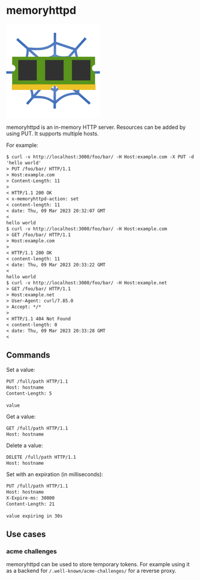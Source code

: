 memoryhttpd
===========

![memoryhttpd Icon](.resources/icon.png)

memoryhttpd is an in-memory HTTP server. Resources can be added by using PUT.
It supports multiple hosts.

For example:

```
$ curl -v http://localhost:3000/foo/bar/ -H Host:example.com -X PUT -d 'hello world'
> PUT /foo/bar/ HTTP/1.1
> Host:example.com
> Content-Length: 11
> 
< HTTP/1.1 200 OK
< x-memoryhttpd-action: set
< content-length: 11
< date: Thu, 09 Mar 2023 20:32:07 GMT
< 
hello world
$ curl -v http://localhost:3000/foo/bar/ -H Host:example.com
> GET /foo/bar/ HTTP/1.1
> Host:example.com
> 
< HTTP/1.1 200 OK
< content-length: 11
< date: Thu, 09 Mar 2023 20:33:22 GMT
< 
hello world
$ curl -v http://localhost:3000/foo/bar/ -H Host:example.net
> GET /foo/bar/ HTTP/1.1
> Host:example.net
> User-Agent: curl/7.85.0
> Accept: */*
> 
< HTTP/1.1 404 Not Found
< content-length: 0
< date: Thu, 09 Mar 2023 20:33:28 GMT
< 
```

Commands
--------

Set a value:

```
PUT /full/path HTTP/1.1
Host: hostname
Content-Length: 5

value
```

Get a value:

```
GET /full/path HTTP/1.1
Host: hostname
```

Delete a value:

```
DELETE /full/path HTTP/1.1
Host: hostname
```

Set with an expiration (in milliseconds):

```
PUT /full/path HTTP/1.1
Host: hostname
X-Expire-ms: 30000
Content-Length: 21

value expiring in 30s
```


Use cases
---------

### acme challenges

memoryhttpd can be used to store temporary tokens. For example using it as a
backend for `/.well-known/acme-challenges/` for a reverse proxy.
